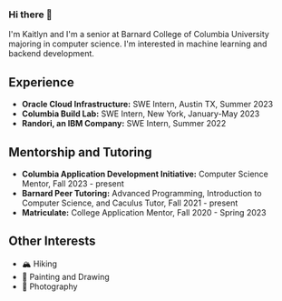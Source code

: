 ### Hi there 👋

I'm Kaitlyn and I'm a senior at Barnard College of Columbia University majoring in computer science. I'm interested in machine learning and backend development.

## Experience
- **Oracle Cloud Infrastructure:** SWE Intern, Austin TX, Summer 2023
- **Columbia Build Lab:** SWE Intern, New York, January-May 2023
- **Randori, an IBM Company:** SWE Intern, Summer 2022

## Mentorship and Tutoring
- **Columbia Application Development Initiative:** Computer Science Mentor, Fall 2023 - present
- **Barnard Peer Tutoring:** Advanced Programming, Introduction to Computer Science, and Caculus Tutor, Fall 2021 - present
- **Matriculate:** College Application Mentor, Fall 2020 - Spring 2023

## Other Interests
- 🏔️ Hiking
- 🎨 Painting and Drawing
- 📸 Photography

<!--
**kaitlynhazzard/kaitlynhazzard** is a ✨ _special_ ✨ repository because its `README.md` (this file) appears on your GitHub profile.

Here are some ideas to get you started:

- 🔭 I’m currently working on ...
- 🌱 I’m currently learning ...
- 👯 I’m looking to collaborate on ...
- 🤔 I’m looking for help with ...
- 💬 Ask me about ...
- 📫 How to reach me: ...
- 😄 Pronouns: ...
- ⚡ Fun fact: ...
-->
